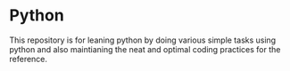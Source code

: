 # Python
This repository is for leaning python by doing various simple tasks using python and also maintianing the neat and optimal coding practices for the reference.
